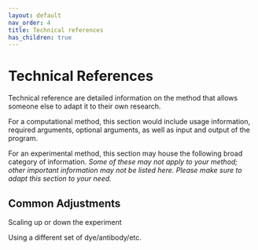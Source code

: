 ```yaml
---
layout: default
nav_order: 4
title: Technical references
has_children: true
---
```

# Technical References

Technical reference are detailed information on the method that allows someone else to adapt it to their own research. 

For a computational method, this section would include usage information, required arguments, optional arguments, as well as input and output of the program. 

For an experimental method, this section may house the following broad category of information. *Some of these may not apply to your method; other important information may not be listed here. Please make sure to adapt this section to your need.*

## Common Adjustments

Scaling up or down the experiment

Using a different set of dye/antibody/etc.

